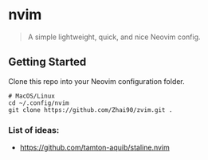 # nvim
> A simple lightweight, quick, and nice Neovim config.

## Getting Started
Clone this repo into your Neovim configuration folder.
```
# MacOS/Linux
cd ~/.config/nvim
git clone https://github.com/Zhai90/zvim.git .
```

### List of ideas:
- https://github.com/tamton-aquib/staline.nvim
